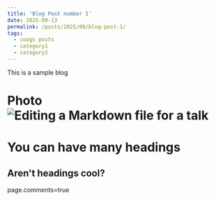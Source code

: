 ```yaml
---
title: 'Blog Post number 1'
date: 2025-09-13
permalink: /posts/2025/09/blog-post-1/
tags:
  - coogs posts
  - category1
  - category2
---
```


This is a sample blog

Photo 
![Editing a Markdown file for a talk](/images/profile.png)
======

You can have many headings
======

Aren't headings cool?
------
page.comments=true
